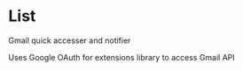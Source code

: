 List
====

Gmail quick accesser and notifier

Uses Google OAuth for extensions library to access Gmail API
